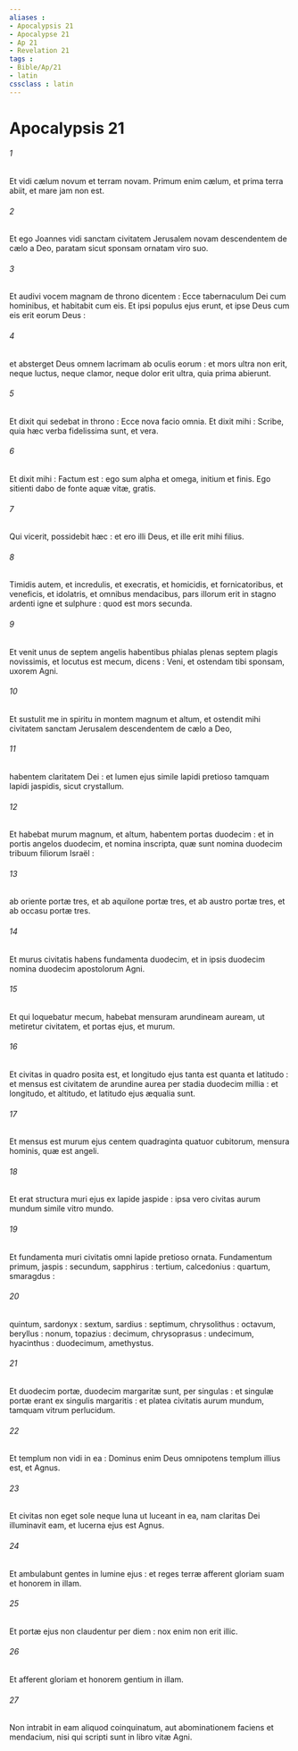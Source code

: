 ```yaml
---
aliases : 
- Apocalypsis 21
- Apocalypse 21
- Ap 21
- Revelation 21
tags : 
- Bible/Ap/21
- latin
cssclass : latin
---
```


# Apocalypsis 21

###### 1
Et vidi cælum novum et terram novam. Primum enim cælum, et prima terra abiit, et mare jam non est.
###### 2
Et ego Joannes vidi sanctam civitatem Jerusalem novam descendentem de cælo a Deo, paratam sicut sponsam ornatam viro suo.
###### 3
Et audivi vocem magnam de throno dicentem : Ecce tabernaculum Dei cum hominibus, et habitabit cum eis. Et ipsi populus ejus erunt, et ipse Deus cum eis erit eorum Deus :
###### 4
et absterget Deus omnem lacrimam ab oculis eorum : et mors ultra non erit, neque luctus, neque clamor, neque dolor erit ultra, quia prima abierunt.
###### 5
Et dixit qui sedebat in throno : Ecce nova facio omnia. Et dixit mihi : Scribe, quia hæc verba fidelissima sunt, et vera.
###### 6
Et dixit mihi : Factum est : ego sum alpha et omega, initium et finis. Ego sitienti dabo de fonte aquæ vitæ, gratis.
###### 7
Qui vicerit, possidebit hæc : et ero illi Deus, et ille erit mihi filius.
###### 8
Timidis autem, et incredulis, et execratis, et homicidis, et fornicatoribus, et veneficis, et idolatris, et omnibus mendacibus, pars illorum erit in stagno ardenti igne et sulphure : quod est mors secunda.
###### 9
Et venit unus de septem angelis habentibus phialas plenas septem plagis novissimis, et locutus est mecum, dicens : Veni, et ostendam tibi sponsam, uxorem Agni.
###### 10
Et sustulit me in spiritu in montem magnum et altum, et ostendit mihi civitatem sanctam Jerusalem descendentem de cælo a Deo,
###### 11
habentem claritatem Dei : et lumen ejus simile lapidi pretioso tamquam lapidi jaspidis, sicut crystallum.
###### 12
Et habebat murum magnum, et altum, habentem portas duodecim : et in portis angelos duodecim, et nomina inscripta, quæ sunt nomina duodecim tribuum filiorum Israël :
###### 13
ab oriente portæ tres, et ab aquilone portæ tres, et ab austro portæ tres, et ab occasu portæ tres.
###### 14
Et murus civitatis habens fundamenta duodecim, et in ipsis duodecim nomina duodecim apostolorum Agni.
###### 15
Et qui loquebatur mecum, habebat mensuram arundineam auream, ut metiretur civitatem, et portas ejus, et murum.
###### 16
Et civitas in quadro posita est, et longitudo ejus tanta est quanta et latitudo : et mensus est civitatem de arundine aurea per stadia duodecim millia : et longitudo, et altitudo, et latitudo ejus æqualia sunt.
###### 17
Et mensus est murum ejus centem quadraginta quatuor cubitorum, mensura hominis, quæ est angeli.
###### 18
Et erat structura muri ejus ex lapide jaspide : ipsa vero civitas aurum mundum simile vitro mundo.
###### 19
Et fundamenta muri civitatis omni lapide pretioso ornata. Fundamentum primum, jaspis : secundum, sapphirus : tertium, calcedonius : quartum, smaragdus :
###### 20
quintum, sardonyx : sextum, sardius : septimum, chrysolithus : octavum, beryllus : nonum, topazius : decimum, chrysoprasus : undecimum, hyacinthus : duodecimum, amethystus.
###### 21
Et duodecim portæ, duodecim margaritæ sunt, per singulas : et singulæ portæ erant ex singulis margaritis : et platea civitatis aurum mundum, tamquam vitrum perlucidum.
###### 22
Et templum non vidi in ea : Dominus enim Deus omnipotens templum illius est, et Agnus.
###### 23
Et civitas non eget sole neque luna ut luceant in ea, nam claritas Dei illuminavit eam, et lucerna ejus est Agnus.
###### 24
Et ambulabunt gentes in lumine ejus : et reges terræ afferent gloriam suam et honorem in illam.
###### 25
Et portæ ejus non claudentur per diem : nox enim non erit illic.
###### 26
Et afferent gloriam et honorem gentium in illam.
###### 27
Non intrabit in eam aliquod coinquinatum, aut abominationem faciens et mendacium, nisi qui scripti sunt in libro vitæ Agni.
